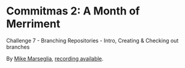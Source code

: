 # Commitmas 2: A Month of Merriment
Challenge 7 - Branching Repositories - Intro, Creating & Checking out branches

By [Mike Marseglia](https://twitter.com/mmars), [recording available](https://www.youtube.com/watch?v=0t2YVNV5HBg&list=PL2rC-8e38bUXloBOYChAl0EcbbuVjbE3t&index=5).


